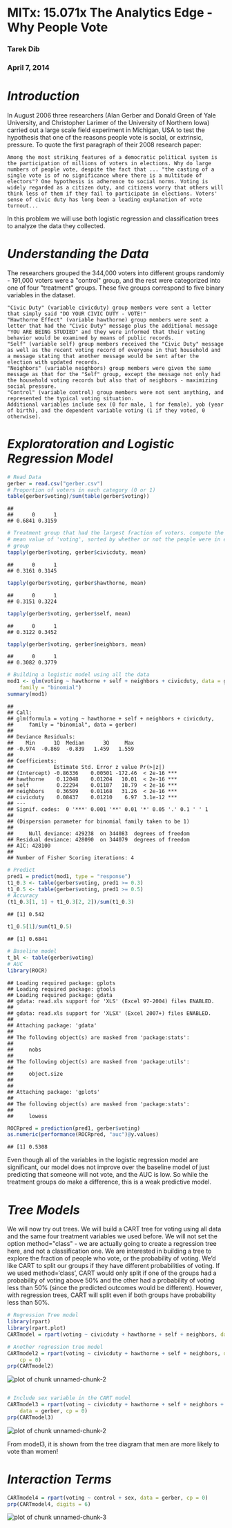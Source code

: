 MITx: 15.071x The Analytics Edge - Why People Vote
========================================================
### Tarek Dib
### April 7, 2014

# *Introduction*
In August 2006 three researchers (Alan Gerber and Donald Green of Yale University, and Christopher Larimer of the University of Northern Iowa) carried out a large scale field experiment in Michigan, USA to test the hypothesis that one of the reasons people vote is social, or extrinsic, pressure. To quote the first paragraph of their 2008 research paper:

    Among the most striking features of a democratic political system is the participation of millions of voters in elections. Why do large numbers of people vote, despite the fact that ... "the casting of a single vote is of no significance where there is a multitude of electors"? One hypothesis is adherence to social norms. Voting is widely regarded as a citizen duty, and citizens worry that others will think less of them if they fail to participate in elections. Voters' sense of civic duty has long been a leading explanation of vote turnout...

In this problem we will use both logistic regression and classification trees to analyze the data they collected.

# *Understanding the Data*
The researchers grouped the 344,000 voters into different groups randomly - 191,000 voters were a "control" group, and the rest were categorized into one of four "treatment" groups. These five groups correspond to five binary variables in the dataset.

    "Civic Duty" (variable civicduty) group members were sent a letter that simply said "DO YOUR CIVIC DUTY - VOTE!"
    "Hawthorne Effect" (variable hawthorne) group members were sent a letter that had the "Civic Duty" message plus the additional message "YOU ARE BEING STUDIED" and they were informed that their voting behavior would be examined by means of public records.
    "Self" (variable self) group members received the "Civic Duty" message as well as the recent voting record of everyone in that household and a message stating that another message would be sent after the election with updated records.
    "Neighbors" (variable neighbors) group members were given the same message as that for the "Self" group, except the message not only had the household voting records but also that of neighbors - maximizing social pressure.
    "Control" (variable control) group members were not sent anything, and represented the typical voting situation.
    Additional variables include sex (0 for male, 1 for female), yob (year of birth), and the dependent variable voting (1 if they voted, 0 otherwise).
# *Exploratoration and Logistic Regression Model*

```r
# Read Data
gerber = read.csv("gerber.csv")
# Proportion of voters in each category (0 or 1)
table(gerber$voting)/sum(table(gerber$voting))
```

```
## 
##      0      1 
## 0.6841 0.3159
```

```r
# Treatment group that had the largest fraction of voters. compute the
# mean value of 'voting', sorted by whether or not the people were in each
# group
tapply(gerber$voting, gerber$civicduty, mean)
```

```
##      0      1 
## 0.3161 0.3145
```

```r
tapply(gerber$voting, gerber$hawthorne, mean)
```

```
##      0      1 
## 0.3151 0.3224
```

```r
tapply(gerber$voting, gerber$self, mean)
```

```
##      0      1 
## 0.3122 0.3452
```

```r
tapply(gerber$voting, gerber$neighbors, mean)
```

```
##      0      1 
## 0.3082 0.3779
```

```r
# Building a logistic model using all the data
mod1 <- glm(voting ~ hawthorne + self + neighbors + civicduty, data = gerber, 
    family = "binomial")
summary(mod1)
```

```
## 
## Call:
## glm(formula = voting ~ hawthorne + self + neighbors + civicduty, 
##     family = "binomial", data = gerber)
## 
## Deviance Residuals: 
##    Min      1Q  Median      3Q     Max  
## -0.974  -0.869  -0.839   1.459   1.559  
## 
## Coefficients:
##             Estimate Std. Error z value Pr(>|z|)    
## (Intercept) -0.86336    0.00501 -172.46  < 2e-16 ***
## hawthorne    0.12048    0.01204   10.01  < 2e-16 ***
## self         0.22294    0.01187   18.79  < 2e-16 ***
## neighbors    0.36509    0.01168   31.26  < 2e-16 ***
## civicduty    0.08437    0.01210    6.97  3.1e-12 ***
## ---
## Signif. codes:  0 '***' 0.001 '**' 0.01 '*' 0.05 '.' 0.1 ' ' 1 
## 
## (Dispersion parameter for binomial family taken to be 1)
## 
##     Null deviance: 429238  on 344083  degrees of freedom
## Residual deviance: 428090  on 344079  degrees of freedom
## AIC: 428100
## 
## Number of Fisher Scoring iterations: 4
```

```r
# Predict
pred1 = predict(mod1, type = "response")
t1_0.3 <- table(gerber$voting, pred1 >= 0.3)
t1_0.5 <- table(gerber$voting, pred1 >= 0.5)
# Accuracy
(t1_0.3[1, 1] + t1_0.3[2, 2])/sum(t1_0.3)
```

```
## [1] 0.542
```

```r
t1_0.5[1]/sum(t1_0.5)
```

```
## [1] 0.6841
```

```r
# Baseline model
t_bl <- table(gerber$voting)
# AUC
library(ROCR)
```

```
## Loading required package: gplots
## Loading required package: gtools
## Loading required package: gdata
## gdata: read.xls support for 'XLS' (Excel 97-2004) files ENABLED.
## 
## gdata: read.xls support for 'XLSX' (Excel 2007+) files ENABLED.
## 
## Attaching package: 'gdata'
## 
## The following object(s) are masked from 'package:stats':
## 
##     nobs
## 
## The following object(s) are masked from 'package:utils':
## 
##     object.size
## 
## 
## Attaching package: 'gplots'
## 
## The following object(s) are masked from 'package:stats':
## 
##     lowess
```

```r
ROCRpred = prediction(pred1, gerber$voting)
as.numeric(performance(ROCRpred, "auc")@y.values)
```

```
## [1] 0.5308
```

Even though all of the variables in the logistic regression model are significant, our model does not improve over the baseline model of just predicting that someone will not vote, and the AUC is low. So while the treatment groups do make a difference, this is a weak predictive model.

# *Tree Models*
We will now try out trees. We will build a CART tree for voting using all data and the same four treatment variables we used before. We will not set the option method="class" - we are actually going to create a regression tree here, and not a classification one. We are interested in building a tree to explore the fraction of people who vote, or the probability of voting. We’d like CART to split our groups if they have different probabilities of voting. If we used method=‘class’, CART would only split if one of the groups had a probability of voting above 50% and the other had a probability of voting less than 50% (since the predicted outcomes would be different). However, with regression trees, CART will split even if both groups have probability less than 50%.

```r
# Regression Tree model
library(rpart)
library(rpart.plot)
CARTmodel = rpart(voting ~ civicduty + hawthorne + self + neighbors, data = gerber)

# Another regression tree model
CARTmodel2 = rpart(voting ~ civicduty + hawthorne + self + neighbors, data = gerber, 
    cp = 0)
prp(CARTmodel2)
```

![plot of chunk unnamed-chunk-2](figure/unnamed-chunk-21.png) 

```r

# Include sex variable in the CART model
CARTmodel3 = rpart(voting ~ civicduty + hawthorne + self + neighbors + sex, 
    data = gerber, cp = 0)
prp(CARTmodel3)
```

![plot of chunk unnamed-chunk-2](figure/unnamed-chunk-22.png) 

From model3, it is shown from the tree diagram that men are more likely to vote than women!

# *Interaction Terms*

```r
CARTmodel4 = rpart(voting ~ control + sex, data = gerber, cp = 0)
prp(CARTmodel4, digits = 6)
```

![plot of chunk unnamed-chunk-3](figure/unnamed-chunk-3.png) 
